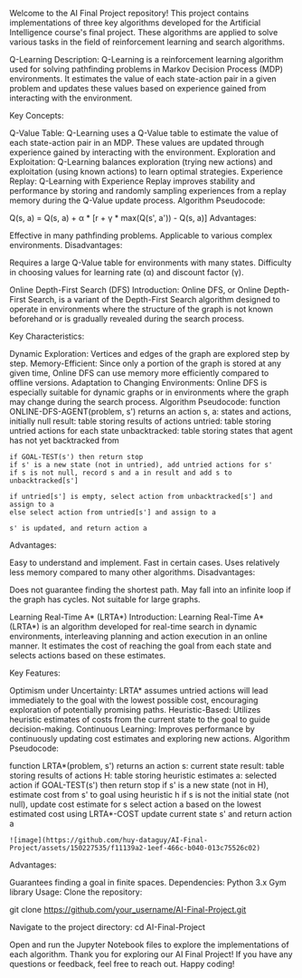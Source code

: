 Welcome to the AI Final Project repository! This project contains implementations of three key algorithms developed for the Artificial Intelligence course's final project. These algorithms are applied to solve various tasks in the field of reinforcement learning and search algorithms.

Q-Learning
Description: Q-Learning is a reinforcement learning algorithm used for solving pathfinding problems in Markov Decision Process (MDP) environments. It estimates the value of each state-action pair in a given problem and updates these values based on experience gained from interacting with the environment.

Key Concepts:

Q-Value Table: Q-Learning uses a Q-Value table to estimate the value of each state-action pair in an MDP. These values are updated through experience gained by interacting with the environment.
Exploration and Exploitation: Q-Learning balances exploration (trying new actions) and exploitation (using known actions) to learn optimal strategies.
Experience Replay: Q-Learning with Experience Replay improves stability and performance by storing and randomly sampling experiences from a replay memory during the Q-Value update process.
Algorithm Pseudocode:

Q(s, a) = Q(s, a) + α * [r + γ * max(Q(s', a')) - Q(s, a)]
Advantages:

Effective in many pathfinding problems.
Applicable to various complex environments.
Disadvantages:

Requires a large Q-Value table for environments with many states.
Difficulty in choosing values for learning rate (α) and discount factor (γ).

Online Depth-First Search (DFS)
Introduction: Online DFS, or Online Depth-First Search, is a variant of the Depth-First Search algorithm designed to operate in environments where the structure of the graph is not known beforehand or is gradually revealed during the search process.

Key Characteristics:

Dynamic Exploration: Vertices and edges of the graph are explored step by step.
Memory-Efficient: Since only a portion of the graph is stored at any given time, Online DFS can use memory more efficiently compared to offline versions.
Adaptation to Changing Environments: Online DFS is especially suitable for dynamic graphs or in environments where the graph may change during the search process.
Algorithm Pseudocode:
function ONLINE-DFS-AGENT(problem, s') returns an action
    s, a: states and actions, initially null
    result: table storing results of actions
    untried: table storing untried actions for each state
    unbacktracked: table storing states that agent has not yet backtracked from

    if GOAL-TEST(s') then return stop
    if s' is a new state (not in untried), add untried actions for s'
    if s is not null, record s and a in result and add s to unbacktracked[s']
    
    if untried[s'] is empty, select action from unbacktracked[s'] and assign to a
    else select action from untried[s'] and assign to a
    
    s' is updated, and return action a
Advantages:

Easy to understand and implement.
Fast in certain cases.
Uses relatively less memory compared to many other algorithms.
Disadvantages:

Does not guarantee finding the shortest path.
May fall into an infinite loop if the graph has cycles.
Not suitable for large graphs.

Learning Real-Time A* (LRTA*)
Introduction: Learning Real-Time A* (LRTA*) is an algorithm developed for real-time search in dynamic environments, interleaving planning and action execution in an online manner. It estimates the cost of reaching the goal from each state and selects actions based on these estimates.

Key Features:

Optimism under Uncertainty: LRTA* assumes untried actions will lead immediately to the goal with the lowest possible cost, encouraging exploration of potentially promising paths.
Heuristic-Based: Utilizes heuristic estimates of costs from the current state to the goal to guide decision-making.
Continuous Learning: Improves performance by continuously updating cost estimates and exploring new actions.
Algorithm Pseudocode:

function LRTA*(problem, s') returns an action
    s: current state
    result: table storing results of actions
    H: table storing heuristic estimates
    a: selected action
    if GOAL-TEST(s') then return stop
    if s' is a new state (not in H), estimate cost from s' to goal using heuristic h
    if s is not the initial state (not null), update cost estimate for s
    select action a based on the lowest estimated cost using LRTA*-COST
    update current state s' and return action a

    ![image](https://github.com/huy-dataguy/AI-Final-Project/assets/150227535/f11139a2-1eef-466c-b040-013c75526c02)

Advantages:

Guarantees finding a goal in finite spaces.
Dependencies:
Python 3.x
Gym library
Usage:
Clone the repository:

git clone https://github.com/your_username/AI-Final-Project.git


Navigate to the project directory:
cd AI-Final-Project

Open and run the Jupyter Notebook files to explore the implementations of each algorithm.
Thank you for exploring our AI Final Project! If you have any questions or feedback, feel free to reach out. Happy coding!

